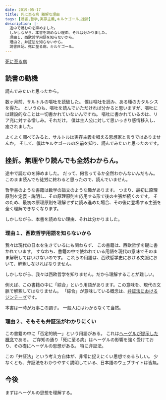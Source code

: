 ```yaml
---
date: 2019-05-17
title: 死に至る病 難解な理由
tags: [読書,哲学,実存主義,キルケゴール,挫折]
description: |-
  途中で読むのを諦めました。
  しかしながら、本書を読めない理由、それは分かりました。
  理由１、西欧哲学用語を知らないから。
  理由２、弁証法を知らないから。
  読書日記。死に至る病。キルケゴール。
---
```


[死に至る病](https://www.amazon.co.jp/dp/4003363531/)

## 読書の動機

読んでみたいと思ったから。

数ヶ月前、サルトルの嘔吐を読破した。
僕は嘔吐を読み、ある種のカタルシスを得た。
というのも、嘔吐を読んでいただければ分かると思いますが、嘔吐には建設的なことは一切書かれていないんですね。
嘔吐に書かれているのは、リア充に対する憎しみ。それだけ。
僕は主人公に対して思いっきり感情移入し、癒されました。

よくよく調べてみると、サルトルは実存主義を唱える思想家と言うではありませんか。
そして、僕はキルケゴールの名前を知り、読んでみたいと思ったのです。

## 挫折。無理やり読んでも全然わからん。

途中で読むのを諦めました。
だって、何言ってるか全然わかんないんだもん。
このまま読んでも徒労に終わると思ったので、読んでいません。

哲学書のような書籍は数学の論文のような趣があります。
つまり、最初に原理原則を定義・説明し、その原理原則を応用する形で後の主張が続くのです。
そのため、最初の原理原則を理解せずに読み進めた場合、その後に登場する主張を全く理解できなくなります。

しかしながら、本書を読めない理由、それは分かりました。

### 理由１、西欧哲学用語を知らないから

我々は現代の日本を生きているにも関わらず、
この書籍は、西欧哲学を礎に書かれています。
すなわち、書籍の中で使われている用語を現代の意味でそのまま解釈してはいけないのです。
これらの用語は、西欧哲学史における文脈において、解釈しなければなりません。

しかしながら、我々は西欧哲学を知りません。だから理解することが難しい。

例えば、この書籍の中に「綜合」という用語があります。この意味を、現代の文脈で解釈してはなりません。
「綜合」が意味している概念は、[弁証法におけるジンテーゼ](https://pdmagazine.jp/background/aufheben/)です。

本書は一時が万事この調子。
一般人にはわからなくて当然。

### 理由２、そもそも弁証法がわかりにくい

この書籍の中に「否定的統一」という用語がある。
これは[ヘーゲルが提示した概念](https://blog.goo.ne.jp/maxikon2006/e/2069b0e8aeef9c25d868701daad7fe9c)である。
ご存知の通り「死に至る病」はヘーゲルの影響を強く受けており、その礎にヘーゲルの思想がある。
特に弁証法。

この「弁証法」という考え方自体が、非常に捉えにくい思想であるらしい。
少なくとも、弁証法をわかりやすく説明している、日本語のウェブサイトは皆無。

## 今後

まずはヘーゲルの思想を理解する。
